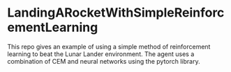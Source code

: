 # LandingARocketWithSimpleReinforcementLearning
This repo gives an example of using a simple method of reinforcement learning to beat the Lunar Lander environment. The agent uses a combination of CEM and neural networks using the pytorch library. 
